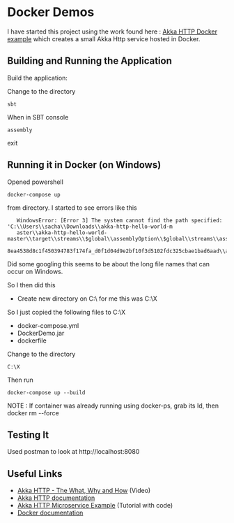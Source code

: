 # Docker Demos

I have started this project using the work found here : [Akka HTTP Docker example](https://github.com/vyshane/akka-http-hello-world)
which creates a small Akka Http service hosted in Docker.

## Building and Running the Application

Build the application:


Change to the directory
```
sbt
```
When in SBT console 
```
assembly
```
exit


## Running it in Docker (on Windows)

Opened powershell   

```
docker-compose up
```
from directory. I started to see errors like this
   
```   
   WindowsError: [Error 3] The system cannot find the path specified: 'C:\\Users\\sacha\\Downloads\\akka-http-hello-world-m
   aster\\akka-http-hello-world-master\\target\\streams\\$global\\assemblyOption\\$global\\streams\\assembly\\0c81e49ff9131
   8ea4538d8c1f450394783f174fa_d0f1d04d9e2bf10f3d5102fdc325cbae1bad6aad\\akka\\stream\\AbruptTerminationException$.class'
```

Did some googling this seems to be about the long file names that can occur on Windows. 

So I then did this

- Create new directory on C:\ for me this was C:\X

So I just copied the following files to C:\X

- docker-compose.yml
- DockerDemo.jar
- dockerfile

   
Change to the directory
```
C:\X 
```   
   
Then run   
```
docker-compose up --build 
```


NOTE : If container was already running using docker-ps, grab its Id, then docker rm --force <ID>


## Testing It

Used postman to look at http://localhost:8080
   
   

## Useful Links

* [Akka HTTP - The What, Why and How](https://www.youtube.com/watch?v=y_slPbktLr0) (Video)
* [Akka HTTP documentation](http://doc.akka.io/docs/akka-stream-and-http-experimental/1.0-RC4/scala/http/)
* [Akka HTTP Microservice Example](https://www.typesafe.com/activator/template/akka-http-microservice) (Tutorial with code)
* [Docker documentation](https://docs.docker.com/)